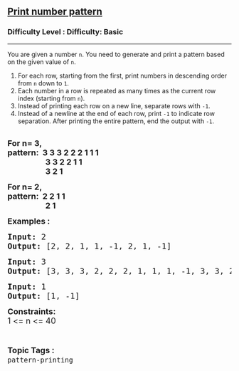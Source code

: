 <h2><a href="https://www.geeksforgeeks.org/problems/print-the-pattern-set-1/1?page=1&difficulty=Basic&status=unsolved&sortBy=submissions">Print number pattern</a></h2><h3>Difficulty Level : Difficulty: Basic</h3><hr><div class="problems_problem_content__Xm_eO"><p>You are given a number <code>n</code>. You need to generate and print a pattern based on the given value of <code>n</code>.</p>
<ol>
<li>For each row, starting from the first, print numbers in descending order from <code>n</code> down to <code>1</code>.</li>
<li>Each number in a row is repeated as many times as the current row index (starting from <code>n</code>).</li>
<li>Instead of printing each row on a new line, separate rows with <code>-1</code>.</li>
<li>Instead of a newline at the end of each row, print&nbsp;<code>-1</code>&nbsp;to indicate row separation. After printing the entire pattern, end the output with <code>-1</code>.<br><br></li>
</ol>
<p><span style="font-size: 18px;"><strong>For n= 3,<br></strong></span><span style="font-size: 18px;"><strong>pattern:&nbsp; 3 3 3 2 2 2 1 1 1<br></strong></span><span style="font-size: 18px;"><strong>&nbsp; &nbsp; &nbsp; &nbsp; &nbsp; &nbsp; &nbsp; &nbsp; &nbsp; &nbsp; 3 3 2 2 1 1&nbsp;<br></strong></span><span style="font-size: 18px;"><strong>&nbsp; &nbsp; &nbsp; &nbsp; &nbsp; &nbsp; &nbsp; &nbsp; &nbsp; &nbsp; 3 2 1</strong></span></p>
<p><span style="font-size: 18px;"><strong>For n= 2,<br></strong></span><span style="font-size: 18px;"><strong>pattern:&nbsp; 2 2 1 1<br></strong></span><span style="font-size: 18px;"><strong>&nbsp; &nbsp; &nbsp; &nbsp; &nbsp; &nbsp; &nbsp; &nbsp; &nbsp; &nbsp; 2 1</strong></span></p>
<p><span style="font-size: 18px;"><strong>Examples :</strong></span></p>
<pre><span style="font-size: 18px;"><strong>Input: </strong>2<strong>
Output: </strong>[2, 2, 1, 1, -1, 2, 1, -1]</span></pre>
<pre><span style="font-size: 18px;"><strong>Input: </strong>3<strong>
Output: </strong>[</span><span style="font-size: 18px;">3, 3, 3, 2, 2, 2, 1, 1, 1, -1, 3, 3, 2, 2, 1, 1, -1, 3, 2, 1, -1]<br></span></pre>
<pre><span style="font-size: 18px;"><strong>Input: </strong>1<strong>
Output: </strong>[1</span><span style="font-size: 18px;">, -1]</span></pre>
<p><span style="font-size: 18px;"><strong>Constraints:</strong><br>1 &lt;= n &lt;= 40</span></p></div><br><p><span style=font-size:18px><strong>Topic Tags : </strong><br><code>pattern-printing</code>&nbsp;